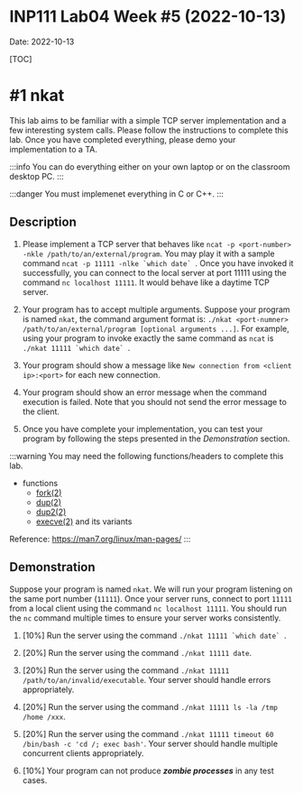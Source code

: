 # INP111 Lab04 Week #5 (2022-10-13)

Date: 2022-10-13

[TOC]

# #1 nkat

This lab aims to be familiar with a simple TCP server implementation and a few interesting system calls. Please follow the instructions to complete this lab. Once you have completed everything, please demo your implementation to a TA.

:::info
You can do everything either on your own laptop or on the classroom desktop PC.
:::

:::danger
You must implemenet everything in C or C++.
:::

## Description

1. Please implement a TCP server that behaves like ``ncat -p <port-number> -nkle /path/to/an/external/program``. You may play it with a sample command ``ncat -p 11111 -nlke `which date` ``. Once you have invoked it successfully, you can connect to the local server at port 11111 using the command `nc localhost 11111`. It would behave like a daytime TCP server.

1. Your program has to accept multiple arguments. Suppose your program is named ``nkat``, the command argument format is: ``./nkat <port-numner> /path/to/an/external/program [optional arguments ...]``. For example, using your program to invoke exactly the same command as ``ncat`` is ``./nkat 11111 `which date` ``.

1. Your program should show a message like `New connection from <client ip>:<port>` for each new connection.

1. Your program should show an error message when the command execution is failed. Note that you should not send the error message to the client.

1. Once you have complete your implementation, you can test your program by following the steps presented in the *Demonstration* section.

:::warning
You may need the following functions/headers to complete this lab.
* functions
    * [fork(2)](https://man7.org/linux/man-pages/man2/fork.2.html)
    * [dup(2)](https://man7.org/linux/man-pages/man2/dup.2.html)
    * [dup2(2)](https://man7.org/linux/man-pages/man2/dup2.2.html)
    * [execve(2)](https://man7.org/linux/man-pages/man2/execve.2.html) and its variants

Reference: https://man7.org/linux/man-pages/
:::
## Demonstration

Suppose your program is named `nkat`. We will run your program listening on the same port number (`11111`). Once your server runs, connect to port `11111` from a local client using the command ``nc localhost 11111``. You should run the `nc` command multiple times to ensure your server works consistently.

1. [10%] Run the server using the command ``./nkat 11111 `which date` ``. 

1. [20%] Run the server using the command ``./nkat 11111 date``.

1. [20%] Run the server using the command ``./nkat 11111 /path/to/an/invalid/executable``. Your server should handle errors appropriately.

1. [20%] Run the server using the command ``./nkat 11111 ls -la /tmp /home /xxx``.

1. [20%] Run the server using the command ``./nkat 11111 timeout 60 /bin/bash -c 'cd /; exec bash'``. Your server should handle multiple concurrent clients appropriately.

1. [10%] Your program can not produce ***zombie processes*** in any test cases.

<!--1. [XXX%] Download a sample program [XXX]() from here, and then run the server using the command ``./nkat 11111 /path/to/XXX``. Your server should handle multiple concurrent clients appropriately.

1. [XXX%] Download a sample program [XXX]() from here, and then run the server using the command ``./nkat 11111 timeout 5 /path/to/XXX``. Your server should handle command line arguments appropriately.-->